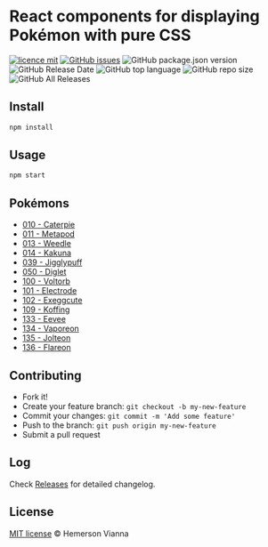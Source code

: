 # React components for displaying Pokémon with pure CSS

[![licence mit](https://img.shields.io/badge/license-MIT-blue.svg?style=flat-square)](http://hemersonvianna.mit-license.org/)
[![GitHub issues](https://img.shields.io/github/issues/org-victorinox/joker-pokemon-pure-css.svg)](https://github.com/org-victorinox/joker-pokemon-pure-css/issues)
![GitHub package.json version](https://img.shields.io/github/package-json/v/org-victorinox/joker-pokemon-pure-css.svg)
![GitHub Release Date](https://img.shields.io/github/release-date/org-victorinox/joker-pokemon-pure-css.svg)
![GitHub top language](https://img.shields.io/github/languages/top/org-victorinox/joker-pokemon-pure-css.svg)
![GitHub repo size](https://img.shields.io/github/repo-size/org-victorinox/joker-pokemon-pure-css.svg)
![GitHub All Releases](https://img.shields.io/github/downloads/org-victorinox/joker-pokemon-pure-css/total.svg)

## Install

```bash
npm install
```

## Usage

```bash 
npm start
```

## Pokémons

- [010 - Caterpie](resources/010-caterpie.png)
- [011 - Metapod](resources/011-metapod.png)
- [013 - Weedle](resources/013-weedle.png)
- [014 - Kakuna](resources/014-kakuna.png)
- [039 - Jigglypuff](resources/039-jigglypuff.png)
- [050 - Diglet](resources/050-diglet.png)
- [100 - Voltorb](resources/100-voltorb.png)
- [101 - Electrode](resources/101-electrode.png)
- [102 - Exeggcute](resources/102-exeggcute.png)
- [109 - Koffing](resources/109-koffing.png)
- [133 - Eevee](resources/133-eevee.png)
- [134 - Vaporeon](resources/134-vaporeon.png)
- [135 - Jolteon](resources/135-jolteon.png)
- [136 - Flareon](resources/136-flareon.png)

## Contributing

- Fork it!
- Create your feature branch: `git checkout -b my-new-feature`
- Commit your changes: `git commit -m 'Add some feature'`
- Push to the branch: `git push origin my-new-feature`
- Submit a pull request

## Log

Check [Releases](https://github.com/org-victorinox/joker-pokemon-pure-css/releases) for detailed changelog.

## License

[MIT license](http://hemersonvianna.mit-license.org/) © Hemerson Vianna
